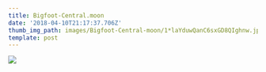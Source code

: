 ```yaml
---
title: Bigfoot-Central.moon
date: '2018-04-10T21:17:37.706Z'
thumb_img_path: images/Bigfoot-Central-moon/1*laYduwQanC6sxGD8QIghnw.jpeg
template: post
---
```

![](/images/Bigfoot-Central-moon/1*laYduwQanC6sxGD8QIghnw.jpeg)
